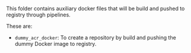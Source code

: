 
This folder contains auxiliary docker files that will be build and pushed to registry through pipelines.

These are:
* `dummy_acr_docker`: To create a repository by build and pushing the dummy Docker image to registry.
